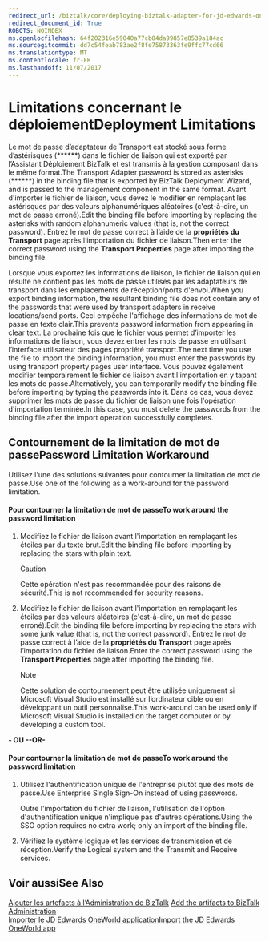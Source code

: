 ```yaml
---
redirect_url: /biztalk/core/deploying-biztalk-adapter-for-jd-edwards-oneworld/
redirect_document_id: True
ROBOTS: NOINDEX
ms.openlocfilehash: 64f202316e59040a77cb04da99857e8539a184ac
ms.sourcegitcommit: dd7c54feab783ae2f8fe75873363fe9ffc77cd66
ms.translationtype: MT
ms.contentlocale: fr-FR
ms.lasthandoff: 11/07/2017
---
```

# <a name="deployment-limitations"></a><span data-ttu-id="f55d8-101">Limitations concernant le déploiement</span><span class="sxs-lookup"><span data-stu-id="f55d8-101">Deployment Limitations</span></span>
<span data-ttu-id="f55d8-102">Le mot de passe d’adaptateur de Transport est stocké sous forme d’astérisques (\*\*\*\*\*\*) dans le fichier de liaison qui est exporté par l’Assistant Déploiement BizTalk et est transmis à la gestion composant dans le même format.</span><span class="sxs-lookup"><span data-stu-id="f55d8-102">The Transport Adapter password is stored as asterisks (\*\*\*\*\*\*) in the binding file that is exported by BizTalk Deployment Wizard, and is passed to the management component in the same format.</span></span> <span data-ttu-id="f55d8-103">Avant d'importer le fichier de liaison, vous devez le modifier en remplaçant les astérisques par des valeurs alphanumériques aléatoires (c'est-à-dire, un mot de passe erroné).</span><span class="sxs-lookup"><span data-stu-id="f55d8-103">Edit the binding file before importing by replacing the asterisks with random alphanumeric values (that is, not the correct password).</span></span> <span data-ttu-id="f55d8-104">Entrez le mot de passe correct à l’aide de la **propriétés du Transport** page après l’importation du fichier de liaison.</span><span class="sxs-lookup"><span data-stu-id="f55d8-104">Then enter the correct password using the **Transport Properties** page after importing the binding file.</span></span>  
  
 <span data-ttu-id="f55d8-105">Lorsque vous exportez les informations de liaison, le fichier de liaison qui en résulte ne contient pas les mots de passe utilisés par les adaptateurs de transport dans les emplacements de réception/ports d'envoi.</span><span class="sxs-lookup"><span data-stu-id="f55d8-105">When you export binding information, the resultant binding file does not contain any of the passwords that were used by transport adapters in receive locations/send ports.</span></span> <span data-ttu-id="f55d8-106">Ceci empêche l'affichage des informations de mot de passe en texte clair.</span><span class="sxs-lookup"><span data-stu-id="f55d8-106">This prevents password information from appearing in clear text.</span></span> <span data-ttu-id="f55d8-107">La prochaine fois que le fichier vous permet d’importer les informations de liaison, vous devez entrer les mots de passe en utilisant l’interface utilisateur des pages propriété transport.</span><span class="sxs-lookup"><span data-stu-id="f55d8-107">The next time you use the file to import the binding information, you must enter the passwords by using transport property pages user interface.</span></span> <span data-ttu-id="f55d8-108">Vous pouvez également modifier temporairement le fichier de liaison avant l'importation en y tapant les mots de passe.</span><span class="sxs-lookup"><span data-stu-id="f55d8-108">Alternatively, you can temporarily modify the binding file before importing by typing the passwords into it.</span></span> <span data-ttu-id="f55d8-109">Dans ce cas, vous devez supprimer les mots de passe du fichier de liaison une fois l'opération d'importation terminée.</span><span class="sxs-lookup"><span data-stu-id="f55d8-109">In this case, you must delete the passwords from the binding file after the import operation successfully completes.</span></span>  
  

## <a name="password-limitation-workaround"></a><span data-ttu-id="f55d8-110">Contournement de la limitation de mot de passe</span><span class="sxs-lookup"><span data-stu-id="f55d8-110">Password Limitation Workaround</span></span>  
 <span data-ttu-id="f55d8-111">Utilisez l'une des solutions suivantes pour contourner la limitation de mot de passe.</span><span class="sxs-lookup"><span data-stu-id="f55d8-111">Use one of the following as a work-around for the password limitation.</span></span>  
  
#### <a name="to-work-around-the-password-limitation"></a><span data-ttu-id="f55d8-112">Pour contourner la limitation de mot de passe</span><span class="sxs-lookup"><span data-stu-id="f55d8-112">To work around the password limitation</span></span>  
  
1.  <span data-ttu-id="f55d8-113">Modifiez le fichier de liaison avant l'importation en remplaçant les étoiles par du texte brut.</span><span class="sxs-lookup"><span data-stu-id="f55d8-113">Edit the binding file before importing by replacing the stars with plain text.</span></span>  
  
    > [!CAUTION]
    >  <span data-ttu-id="f55d8-114">Cette opération n'est pas recommandée pour des raisons de sécurité.</span><span class="sxs-lookup"><span data-stu-id="f55d8-114">This is not recommended for security reasons.</span></span>  
  
2.  <span data-ttu-id="f55d8-115">Modifiez le fichier de liaison avant l'importation en remplaçant les étoiles par des valeurs aléatoires (c'est-à-dire, un mot de passe erroné).</span><span class="sxs-lookup"><span data-stu-id="f55d8-115">Edit the binding file before importing by replacing the stars with some junk value (that is, not the correct password).</span></span> <span data-ttu-id="f55d8-116">Entrez le mot de passe correct à l’aide de la **propriétés du Transport** page après l’importation du fichier de liaison.</span><span class="sxs-lookup"><span data-stu-id="f55d8-116">Enter the correct password using the **Transport Properties** page after importing the binding file.</span></span>  
  
    > [!NOTE]
    >  <span data-ttu-id="f55d8-117">Cette solution de contournement peut être utilisée uniquement si Microsoft Visual Studio est installé sur l’ordinateur cible ou en développant un outil personnalisé.</span><span class="sxs-lookup"><span data-stu-id="f55d8-117">This work-around can be used only if Microsoft Visual Studio is installed on the target computer or by developing a custom tool.</span></span>  
  
 <span data-ttu-id="f55d8-118">**- OU -**</span><span class="sxs-lookup"><span data-stu-id="f55d8-118">**-OR-**</span></span>  
  
#### <a name="to-work-around-the-password-limitation"></a><span data-ttu-id="f55d8-119">Pour contourner la limitation de mot de passe</span><span class="sxs-lookup"><span data-stu-id="f55d8-119">To work around the password limitation</span></span>  
  
1.  <span data-ttu-id="f55d8-120">Utilisez l'authentification unique de l'entreprise plutôt que des mots de passe.</span><span class="sxs-lookup"><span data-stu-id="f55d8-120">Use Enterprise Single Sign-On instead of using passwords.</span></span>  
  
     <span data-ttu-id="f55d8-121">Outre l'importation du fichier de liaison, l'utilisation de l'option d'authentification unique n'implique pas d'autres opérations.</span><span class="sxs-lookup"><span data-stu-id="f55d8-121">Using the SSO option requires no extra work; only an import of the binding file.</span></span>  
  
2.  <span data-ttu-id="f55d8-122">Vérifiez le système logique et les services de transmission et de réception.</span><span class="sxs-lookup"><span data-stu-id="f55d8-122">Verify the Logical system and the Transmit and Receive services.</span></span>  
  
## <a name="see-also"></a><span data-ttu-id="f55d8-123">Voir aussi</span><span class="sxs-lookup"><span data-stu-id="f55d8-123">See Also</span></span>  
 <span data-ttu-id="f55d8-124">[Ajouter les artefacts à l’Administration de BizTalk](../core/adding-biztalk-adapter-for-jd-edwards-oneworld.md) </span><span class="sxs-lookup"><span data-stu-id="f55d8-124">[Add the artifacts to BizTalk Administration](../core/adding-biztalk-adapter-for-jd-edwards-oneworld.md) </span></span>  
 [<span data-ttu-id="f55d8-125">Importer le JD Edwards OneWorld application</span><span class="sxs-lookup"><span data-stu-id="f55d8-125">Import the JD Edwards OneWorld app</span></span>](deploying-biztalk-adapter-for-jd-edwards-oneworld.md)